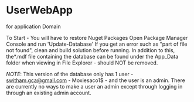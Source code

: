 # UserWebApp
for application Domain

To Start -
You will have to restore Nuget Packages
Open Package Manager Console and run 'Update-Database'
If you get an error such as "part of file not found", clean and build solution before running. 
In addition to this, the*.mdf file containing the database can be found under the App_Data folder when viewing in File Explorer - should NOT be removed.

*NOTE*: This version of the database only has 1 user - switham.gca@gmail.com - Moxiesaco1$ - and the user is an admin. There are currently no ways to make a user an admin except through logging in through an existing admin account. 
